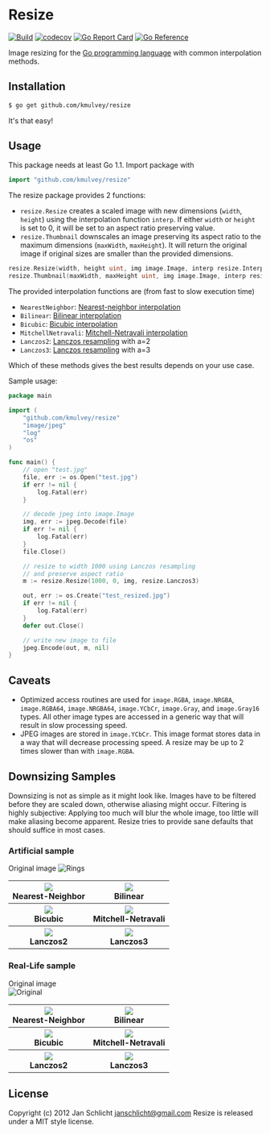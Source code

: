 Resize
======

[![Build](https://github.com/kmulvey/resize/actions/workflows/build.yml/badge.svg)](https://github.com/kmulvey/resize/actions/workflows/build.yml) [![codecov](https://codecov.io/gh/kmulvey/resize/branch/main/graph/badge.svg?token=wp6NcwDC5k)](https://codecov.io/gh/kmulvey/resize) [![Go Report Card](https://goreportcard.com/badge/github.com/kmulvey/resize)](https://goreportcard.com/report/github.com/kmulvey/resize) [![Go Reference](https://pkg.go.dev/badge/github.com/kmulvey/resize.svg)](https://pkg.go.dev/github.com/kmulvey/resize)

Image resizing for the [Go programming language](http://golang.org) with common interpolation methods.

Installation
------------

```bash
$ go get github.com/kmulvey/resize
```

It's that easy!

Usage
-----

This package needs at least Go 1.1. Import package with

```go
import "github.com/kmulvey/resize"
```

The resize package provides 2 functions:

* `resize.Resize` creates a scaled image with new dimensions (`width`, `height`) using the interpolation function `interp`.
  If either `width` or `height` is set to 0, it will be set to an aspect ratio preserving value.
* `resize.Thumbnail` downscales an image preserving its aspect ratio to the maximum dimensions (`maxWidth`, `maxHeight`).
  It will return the original image if original sizes are smaller than the provided dimensions.

```go
resize.Resize(width, height uint, img image.Image, interp resize.InterpolationFunction) image.Image
resize.Thumbnail(maxWidth, maxHeight uint, img image.Image, interp resize.InterpolationFunction) image.Image
```

The provided interpolation functions are (from fast to slow execution time)

- `NearestNeighbor`: [Nearest-neighbor interpolation](http://en.wikipedia.org/wiki/Nearest-neighbor_interpolation)
- `Bilinear`: [Bilinear interpolation](http://en.wikipedia.org/wiki/Bilinear_interpolation)
- `Bicubic`: [Bicubic interpolation](http://en.wikipedia.org/wiki/Bicubic_interpolation)
- `MitchellNetravali`: [Mitchell-Netravali interpolation](http://dl.acm.org/citation.cfm?id=378514)
- `Lanczos2`: [Lanczos resampling](http://en.wikipedia.org/wiki/Lanczos_resampling) with a=2
- `Lanczos3`: [Lanczos resampling](http://en.wikipedia.org/wiki/Lanczos_resampling) with a=3

Which of these methods gives the best results depends on your use case.

Sample usage:

```go
package main

import (
	"github.com/kmulvey/resize"
	"image/jpeg"
	"log"
	"os"
)

func main() {
	// open "test.jpg"
	file, err := os.Open("test.jpg")
	if err != nil {
		log.Fatal(err)
	}

	// decode jpeg into image.Image
	img, err := jpeg.Decode(file)
	if err != nil {
		log.Fatal(err)
	}
	file.Close()

	// resize to width 1000 using Lanczos resampling
	// and preserve aspect ratio
	m := resize.Resize(1000, 0, img, resize.Lanczos3)

	out, err := os.Create("test_resized.jpg")
	if err != nil {
		log.Fatal(err)
	}
	defer out.Close()

	// write new image to file
	jpeg.Encode(out, m, nil)
}
```

Caveats
-------

* Optimized access routines are used for `image.RGBA`, `image.NRGBA`, `image.RGBA64`, `image.NRGBA64`, `image.YCbCr`, `image.Gray`, and `image.Gray16` types. All other image types are accessed in a generic way that will result in slow processing speed.
* JPEG images are stored in `image.YCbCr`. This image format stores data in a way that will decrease processing speed. A resize may be up to 2 times slower than with `image.RGBA`. 


Downsizing Samples
-------

Downsizing is not as simple as it might look like. Images have to be filtered before they are scaled down, otherwise aliasing might occur.
Filtering is highly subjective: Applying too much will blur the whole image, too little will make aliasing become apparent.
Resize tries to provide sane defaults that should suffice in most cases.

### Artificial sample

Original image
![Rings](https://raw.githubusercontent.com/kmulvey/resize/main/examples/rings_lg_orig.png)

<table>
<tr>
<th><img src="https://raw.githubusercontent.com/kmulvey/resize/main/examples/rings_300_NearestNeighbor.png" /><br>Nearest-Neighbor</th>
<th><img src="https://raw.githubusercontent.com/kmulvey/resize/main/examples/rings_300_Bilinear.png" /><br>Bilinear</th>
</tr>
<tr>
<th><img src="https://raw.githubusercontent.com/kmulvey/resize/main/examples/rings_300_Bicubic.png" /><br>Bicubic</th>
<th><img src="https://raw.githubusercontent.com/kmulvey/resize/main/examples/rings_300_MitchellNetravali.png" /><br>Mitchell-Netravali</th>
</tr>
<tr>
<th><img src="https://raw.githubusercontent.com/kmulvey/resize/main/examples/rings_300_Lanczos2.png" /><br>Lanczos2</th>
<th><img src="https://raw.githubusercontent.com/kmulvey/resize/main/examples/rings_300_Lanczos3.png" /><br>Lanczos3</th>
</tr>
</table>

### Real-Life sample

Original image  
![Original](https://raw.githubusercontent.com/kmulvey/resize/main/examples/IMG_3694_720.jpg)

<table>
<tr>
<th><img src="https://raw.githubusercontent.com/kmulvey/resize/main/examples/IMG_3694_300_NearestNeighbor.png" /><br>Nearest-Neighbor</th>
<th><img src="https://raw.githubusercontent.com/kmulvey/resize/main/examples/IMG_3694_300_Bilinear.png" /><br>Bilinear</th>
</tr>
<tr>
<th><img src="https://raw.githubusercontent.com/kmulvey/resize/main/examples/IMG_3694_300_Bicubic.png" /><br>Bicubic</th>
<th><img src="https://raw.githubusercontent.com/kmulvey/resize/main/examples/IMG_3694_300_MitchellNetravali.png" /><br>Mitchell-Netravali</th>
</tr>
<tr>
<th><img src="https://raw.githubusercontent.com/kmulvey/resize/main/examples/IMG_3694_300_Lanczos2.png" /><br>Lanczos2</th>
<th><img src="https://raw.githubusercontent.com/kmulvey/resize/main/examples/IMG_3694_300_Lanczos3.png" /><br>Lanczos3</th>
</tr>
</table>


License
-------

Copyright (c) 2012 Jan Schlicht <janschlicht@gmail.com>
Resize is released under a MIT style license.

